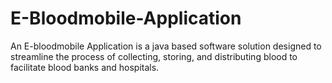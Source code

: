 # E-Bloodmobile-Application
An E-bloodmobile Application is a java based software solution designed to streamline the process of collecting, storing, and distributing blood  to facilitate blood banks and hospitals.
